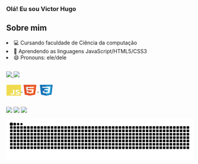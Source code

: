 ### Olá! Eu sou Victor Hugo

## Sobre mim
<li> 💻 Cursando faculdade de Ciência da computação </li>
<li> 🧠 Aprendendo as linguagens JavaScript/HTML5/CSS3 </li>
<li> 😄 Pronouns: ele/dele </li>

##

 <div>
  <a href="https://github.com/vhss12">
  <img height="180em" src="https://github-readme-stats.vercel.app/api?username=vhss12&show_icons=true&theme=white&include_all_commits=true&count_private=true"/>
  <img height="180em" src="https://github-readme-stats.vercel.app/api/top-langs/?username=vhss12&layout=compact&langs_count=7&theme=white"/>
</div>
  
  </div>
<div style="display: inline_block"><br>
  <img align="center" alt="Rafa-Js" height="30" width="40" src="https://raw.githubusercontent.com/devicons/devicon/master/icons/javascript/javascript-plain.svg">
  <img align="center" alt="Rafa-HTML" height="30" width="40" src="https://raw.githubusercontent.com/devicons/devicon/master/icons/html5/html5-original.svg">
  <img align="center" alt="Rafa-CSS" height="30" width="40" src="https://raw.githubusercontent.com/devicons/devicon/master/icons/css3/css3-original.svg">
</div>

##

<div>
  <a href="https://instagram.com/vhss12" target="_blank"><img src="https://img.shields.io/badge/-Instagram-%23E4405F?style=for-the-badge&logo=instagram&logoColor=white" target="_blank"></a>
  <a href = "mailto: vthugosantos54@gmail.com"><img src="https://img.shields.io/badge/-Gmail-%23333?style=for-the-badge&logo=gmail&logoColor=white" target="_blank"></a>
  <a href="https://www.linkedin.com/in/victor-hugo-dos-santos-silva-78a027214/" target="_blank"><img src="https://img.shields.io/badge/-LinkedIn-%230077B5?style=for-the-badge&logo=linkedin&logoColor=white" target="_blank"></a> 
  
  ![Snake animation](https://github.com/vhss12/vhss12/blob/output/github-contribution-grid-snake.svg)
  
</div>

